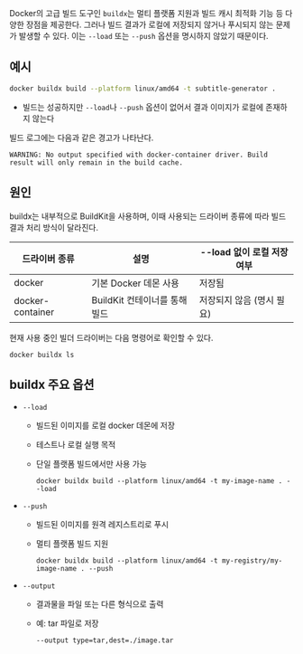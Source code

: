 
Docker의 고급 빌드 도구인 `buildx`는 멀티 플랫폼 지원과 빌드 캐시 최적화 기능 등 다양한 장점을 제공한다. 그러나 빌드 결과가 로컬에 저장되지 않거나 푸시되지 않는 문제가 발생할 수 있다. 이는 `--load` 또는 `--push` 옵션을 명시하지 않았기 때문이다.

## 예시

```bash
docker buildx build --platform linux/amd64 -t subtitle-generator .
```

- 빌드는 성공하지만 `--load`나 `--push` 옵션이 없어서 결과 이미지가 로컬에 존재하지 않는다

빌드 로그에는 다음과 같은 경고가 나타난다.

```
WARNING: No output specified with docker-container driver. Build result will only remain in the build cache.
```

## 원인

buildx는 내부적으로 BuildKit을 사용하며, 이때 사용되는 드라이버 종류에 따라 빌드 결과 처리 방식이 달라진다.

|드라이버 종류|설명|--load 없이 로컬 저장 여부|
|-|-|-|
|docker|기본 Docker 데몬 사용|저장됨|
|docker-container|BuildKit 컨테이너를 통해 빌드|저장되지 않음 (명시 필요)|

현재 사용 중인 빌더 드라이버는 다음 명령어로 확인할 수 있다.

```
docker buildx ls
```

## buildx 주요 옵션

- `--load`
  - 빌드된 이미지를 로컬 docker 데몬에 저장
  - 테스트나 로컬 실행 목적
  - 단일 플랫폼 빌드에서만 사용 가능

    ```
    docker buildx build --platform linux/amd64 -t my-image-name . --load
    ```

- `--push`

  - 빌드된 이미지를 원격 레지스트리로 푸시
  - 멀티 플랫폼 빌드 지원

    ```
    docker buildx build --platform linux/amd64 -t my-registry/my-image-name . --push
    ```

- `--output`

  - 결과물을 파일 또는 다른 형식으로 출력
  - 예: tar 파일로 저장

    ```
    --output type=tar,dest=./image.tar
    ```
